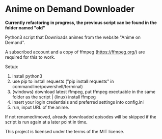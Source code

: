 # Anime on Demand Downloader 

**Currently refactoring in progress, the previous script can be found in the folder named "old"**

Python3 script that Downloads animes from the website "Anime on Demand".

A subscribed account and a copy of ffmpeg (https://ffmpeg.org/)
are required for this to work.

Setup:
1. install python3
2. use pip to install requests ("pip install requests" in commandline/powershell/terminal)
3. (windows) download latest ffmpeg, put ffmpeg exectuable in the same folder as the script | (linux) install ffmpeg
4. insert your login credentials and preferred settings into config.ini
5. run, input URL of the anime.

If not renamed/moved, already downloaded episodes will be skipped if the
script is run again at a later point in time.

This project is licensed under the terms of the MIT license.
